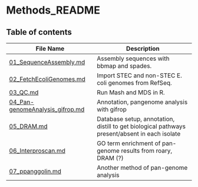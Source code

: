 # **Methods_README**

## **Table of contents**
| File Name  | Description |
| -- | -- |
| [01_SequenceAssembly.md](https://github.com/k39ajdM2/Notebook/tree/main/02_Methods/01_SequenceAssembly.md) | Assembly sequences with bbmap and spades. |
| [02_FetchEcoliGenomes.md](https://github.com/k39ajdM2/Notebook/tree/main/02_Methods/02_FetchEcoliGenomes.md) | Import STEC and non-STEC E. coli genomes from RefSeq. |
| [03_QC.md](https://github.com/k39ajdM2/Notebook/tree/main/02_Methods/03_QC.md) | Run Mash and MDS in R. |
| [04_Pan-genomeAnalysis_gifrop.md](https://github.com/k39ajdM2/Notebook/tree/main/02_Methods/04_Pan-genomeAnalysis_gifrop.md) | Annotation, pangenome analysis with gifrop |
| [05_DRAM.md](https://github.com/k39ajdM2/Notebook/tree/main/02_Methods/05_DRAM.md) | Database setup, annotation, distill to get biological pathways present/absent in each isolate |
| [06_Interproscan.md](https://github.com/k39ajdM2/Notebook/tree/main/02_Methods/06_Interproscan.md) | GO term enrichment of pan-genome results from roary, DRAM (?) |
| [07_ppanggolin.md](https://github.com/k39ajdM2/Notebook/tree/main/02_Methods/07_ppanggolin.md) | Another method of pan-genome analysis |
